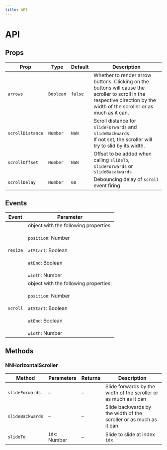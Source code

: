 ```yaml
---
title: API
---
```

# API
## Props
| Prop             | Type      | Default | Description                                                                                                                                                               |
|------------------|-----------|---------|---------------------------------------------------------------------------------------------------------------------------------------------------------------------------|
| `arrows`         | `Boolean` | `false` | Whether to render arrow buttons. Clicking on the buttons will cause the scroller to scroll in the respective direction by the width of the scroller or as much as it can. |
| `scrollDistance` | `Number`  | `NaN`   | Scroll distance for `slideForwards` and `slideBackwards`.<br>If not set, the scroller will try to slid by its width.                                                      |
| `scrollOffset`   | `Number`  | `NaN`   | Offset to be added when calling `slideTo`, `slideForwards` or `slideBacakwards`                                                                                           |
| `scrollDelay`    | `Number`  | `60`    | Debouncing delay of `scroll` event firing                                                                                                                                 |

## Events
| Event    | Parameter                                                                                                                                |
|----------|------------------------------------------------------------------------------------------------------------------------------------------|
| `resize` | object with the following properties:<br><br>`position`: Number<br><br>`atStart`: Boolean<br><br>`atEnd`: Boolean<br><br>`width`: Number |
| `scroll` | object with the following properties:<br><br>`position`: Number<br><br>`atStart`: Boolean<br><br>`atEnd`: Boolean<br><br>`width`: Number |

## Methods

### NNHorizontalScroller
| Method           | Parameters         | Returns | Description                                                       |
|------------------|--------------------|---------|-------------------------------------------------------------------|
| `slideForwards`  | –                  | –       | Slide forwards by the width of the scroller or as much as it can  |
| `slideBackwards` | –                  | –       | Slide backwards by the width of the scroller or as much as it can |
| `slideTo`        | `idx`: Number      | –       | Slide to slide at index `idx`                                     |
